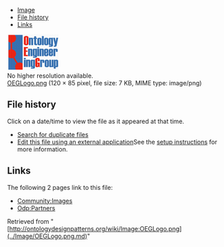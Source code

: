 * [Image](../Image/OEGLogo.png.md#file)
* [File history](../Image/OEGLogo.png.md#filehistory)
* [Links](../Image/OEGLogo.png.md#filelinks)

[![Image:OEGLogo.png](../images/d/d7/OEGLogo.png)](../images/d/d7/OEGLogo.png)  
No higher resolution available.  
[OEGLogo.png](../images/d/d7/OEGLogo.png)‎ (120 × 85 pixel, file size: 7 KB, MIME type: image/png)

## File history

Click on a date/time to view the file as it appeared at that time.



  
* [Search for duplicate files](http://ontologydesignpatterns.org/wiki/Special:FileDuplicateSearch/OEGLogo.png "Special:FileDuplicateSearch/OEGLogo.png")
* [Edit this file using an external application](http://ontologydesignpatterns.org/wiki/index.php?title=Image:OEGLogo.png&action=edit&externaledit=true&mode=file "Image:OEGLogo.png")See the [setup instructions](http://www.mediawiki.org/wiki/Manual:External_editors "http://www.mediawiki.org/wiki/Manual:External_editors") for more information.

## Links



The following 2 pages link to this file:


* [Community:Images](../Community/Images.md "Community:Images")
* [Odp:Partners](../Odp/Partners.md "Odp:Partners")


Retrieved from "[http://ontologydesignpatterns.org/wiki/Image:OEGLogo.png](../Image/OEGLogo.png.md)"